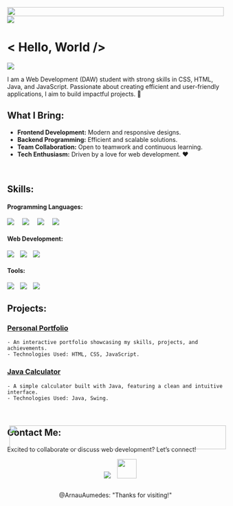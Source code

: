 <!--------Arnau Aumedós github profile @ArnauAumedes------------>
<!--- header start --->
<img src="https://github.com/ArnauAumedes/ArnauAumedes/assets/your-asset-path" height="21px" style="width: 100%;">
<!--- header end --->

<!--- hero section start --->
<img src="https://github.com/ArnauAumedes/ArnauAumedes/assets/your-asset-path">
<!--- hero section end --->

<br>

<!--- about section start --->
# < Hello, World />
![](https://komarev.com/ghpvc/?username=ArnauAumedes&label=PROFILE+VIEWS)

I am a Web Development (DAW) student with strong skills in CSS, HTML, Java, and JavaScript. Passionate about creating efficient and user-friendly applications, I aim to build impactful projects. 🚀  

## What I Bring:
- **Frontend Development:** Modern and responsive designs.
- **Backend Programming:** Efficient and scalable solutions.
- **Team Collaboration:** Open to teamwork and continuous learning.  
- **Tech Enthusiasm:** Driven by a love for web development. ❤️  

<!--- about section end --->

<br>

<!---- skills ---->
## Skills:

#### Programming Languages:
<span style="margin-right: 15px;">
	<img src="https://img.shields.io/badge/java-%23ED8B00.svg?style=for-the-badge&logo=java&logoColor=white">
</span>
<span style="margin-right: 15px;">
	<img src="https://img.shields.io/badge/javascript-%23323330.svg?style=for-the-badge&logo=javascript&logoColor=%23F7DF1E">
</span>
<span style="margin-right: 15px;">
	<img src="https://img.shields.io/badge/html5-%23E34F26.svg?style=for-the-badge&logo=html5&logoColor=white">
</span>
<span style="margin-right: 15px;">
	<img src="https://img.shields.io/badge/css3-%231572B6.svg?style=for-the-badge&logo=css3&logoColor=white">
</span>

#### Web Development:
<span style="margin-right: 10px;">
    <img src="https://img.shields.io/badge/Frontend%20Development-blue?style=for-the-badge">
</span>
<span style="margin-right: 10px;">
    <img src="https://img.shields.io/badge/Backend%20Development-orange?style=for-the-badge">
</span>
<span style="margin-right: 10px;">
    <img src="https://img.shields.io/badge/Responsive%20Design-green?style=for-the-badge">
</span>

#### Tools:
<span style="margin-right: 10px;">
    <img src="https://img.shields.io/badge/Git-F05032?style=for-the-badge&logo=git&logoColor=white">
</span>
<span style="margin-right: 10px;">
    <img src="https://img.shields.io/badge/github-%23121011.svg?style=for-the-badge&logo=github&logoColor=white">
</span>
<span style="margin-right: 10px;">
    <img src="https://img.shields.io/badge/VSCode-007ACC?style=for-the-badge&logo=visual-studio-code&logoColor=white">
</span>

<br>

<!-----projects------>
## Projects:

### [Personal Portfolio](https://github.com/ArnauAumedes/portfolio)
	- An interactive portfolio showcasing my skills, projects, and achievements.
	- Technologies Used: HTML, CSS, JavaScript.

### [Java Calculator](https://github.com/ArnauAumedes/java-calculator)
	- A simple calculator built with Java, featuring a clean and intuitive interface.
	- Technologies Used: Java, Swing.
<!-----/projects-------->

<br>

<!--- contact list section start --->
## Contact Me:

Excited to collaborate or discuss web development? Let’s connect!  

<section align="center" style="margin-left: 10px; margin-bottom: 27px;">
	<a style="margin-left: 12px; text-decoration: none;" target="_blank" href="mailto:arnauaumedos@gmail.com">
		<img src="https://img.shields.io/badge/Gmail-D14836?style=for-the-badge&logo=gmail&logoColor=white">
	</a>
	<a style="margin-left: 12px; text-decoration: none;" target="_blank" href="https://github.com/ArnauAumedes">
		<img src="https://www.svgrepo.com/show/512317/github-142.svg" width="45px">
	</a>
</section>

<!--- contact list section end --->

<!--- outro section start --->
<div align="center" style="margin-top: 5px;">
@ArnauAumedes: "Thanks for visiting!"
</div>
<!--- outro section start --->

<!--- footer section start --->
<img src="https://github.com/ArnauAumedes/ArnauAumedes/assets/your-asset-path" height="55px" style="width: 100%; margin-top: -175px;padding: 5px;">
<!--- footer section end --->
